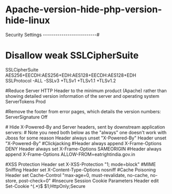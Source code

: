 # Apache-version-hide-php-version-hide-linux


 Security Settings --------------------------#<br>
# Disallow weak SSLCipherSuite<br>
SSLCipherSuite AES256+EECDH:AES256+EDH:AES128+EECDH:AES128+EDH<br>
SSLProtocol -ALL -SSLv3 +TLSv1 +TLSv1.1 +TLSv1.2

#Reduce Server HTTP Header to the minimum product (Apache) rather than showing detailed version information of the server and operating system
ServerTokens Prod

#Remove the footer from error pages, which details the version numbers:
ServerSignature Off

<IfModule mod_headers.c>
 # Hide X-Powered-By and Server headers, sent by downstream application servers:
 # Note you need both below as the "always" one doesn't work with Jboss for some reason
   Header always unset "X-Powered-By"
   Header unset "X-Powered-By"
 #Clickjacking
 #Header always append X-Frame-Options DENY
   Header always set X-Frame-Options SAMEORIGIN
   #Header always append X-Frame-Options ALLOW-FROM=eatrightindia.gov.in

 #XSS Protection
   Header set X-XSS-Protection "1; mode=block"
 #MIME Sniffing
   Header set X-Content-Type-Options nosniff
 #Cache Poisoning
   Header set Cache-Control "max-age=0, must-revalidate, no-cache, no-store, post-check=0"
 #Insecure Session Cookie Parameters
   Header edit Set-Cookie ^(.*)$ $1;HttpOnly;Secure
</IfModule>
